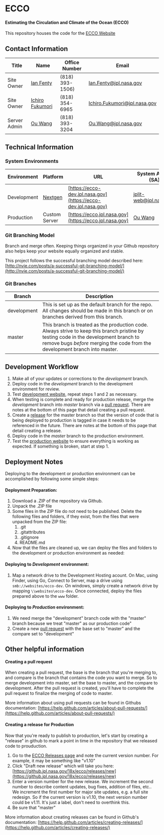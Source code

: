 ECCO
===

#### Estimating the Circulation and Climate of the Ocean (ECCO)

This repository houses the code for the [ECCO Website](https://ecco.jpl.nasa.gov)


## Contact Information
Title | Name | Office Number | Email
----- | ---- | ------------- | -----
Site Owner | [Ian Fenty](https://gateway.jpl.nasa.gov/Person.aspx?accountname=JPL\ifenty) | (818) 393-1506) | Ian.Fenty@jpl.nasa.gov
Site Owner | [Ichiro Fukumori](https://gateway.jpl.nasa.gov/Person.aspx?accountname=JPL\fukumori) | (818) 354-6965 | Ichiro.Fukumori@jpl.nasa.gov
Server Admin | [Ou Wang](https://gateway.jpl.nasa.gov/Person.aspx?accountname=JPL\owang) | (818) 393-3204 | Ou.Wang@jpl.nasa.gov
 

## Technical Information

### System Environments

Environment | Platform | URL | System Admin (SA)
----------- | -------- | --- | -----------------
Development | [Nextgen](https://webhosting.jpl.nasa.gov) | [https://ecco-dev.jpl.nasa.gov](https://ecco-dev.jpl.nasa.gov) | [jplit-web@jpl.nasa.gov](jplit-web@jpl.nasa.gov)
Production | Custom Server | [https://ecco.jpl.nasa.gov](https://ecco.jpl.nasa.gov) | [Ou Wang](mailto:Ou.Wang@jpl.nasa.gov)

### Git Branching Model

Branch and merge often. Keeping things organized in your Github repository also helps keep your website equally organized and stable. 

This project follows the successful branching model described here: [http://nvie.com/posts/a-successful-git-branching-model/](http://nvie.com/posts/a-successful-git-branching-model/)

### Git Branches

Branch | Description
------ | -----------
| development | This is set up as the default branch for the repo. All changes should be made in this branch or on branches derived from this branch.
master | This branch is treated as the production code. Always strive to keep this branch pristine by testing code in the development branch to remove bugs _before_ merging the code from the development branch into master.

## Development Workflow

1. Make all of your updates or corrections to the _development_ branch.
2. Deploy code in the _development_ branch to the development environment for review.
3. Test [development website](http://ecco-dev.jpl.nasa.gov/), repeat steps 1 and 2 as necessary.
4. When testing is complete and ready for production release, merge the _development_ branch into _master_ branch via a [pull request](https://github.jpl.nasa.gov/18x/ecco/pulls). There are notes at the bottom of this page that detail creating a pull request.
5. Create a [release](https://github.jpl.nasa.gov/18x/ecco/releases) for the master branch so that the version of code that is being deployed to production is tagged in case it needs to be referenced in the future. There are notes at the bottom of this page that detail creating a release.
6. Deploy code in the _master_ branch to the production environment.
7. Test the [production website](http://ecco.jpl.nasa.gov/) to ensure everything is working as expected. If something is broken, start at step 1.

## Deployment Notes

Deploying to the development or production environment can be accomplished by following some simple steps:

#### Deployment Preparation:

1. Download a .ZIP of the repository via Github.
2. Unpack the .ZIP file
3. Some files in the ZIP file do not need to be published. Delete the following files and folders, if they exist, from the files that were unpacked from the ZIP file:
	1. .git
	2. .gitattributes
	3. .gitignore
	4. README.md
4. Now that the files are cleaned up, we can deploy the files and folders to the development or production environment as needed:

#### Deploying to _Development_ environment:

1. Map a network drive to the Development Hosting acount. On Mac, using Finder, using Go, Connect to Server, map a drive using `smb://websites/ecco-dev`. On windows, simply create a network drive by mapping `\\websites\ecco-dev`. Once connected, deploy the files prepared above to the `www` folder.

#### Deploying to _Production_ environment:

1. We need merge the "development" branch code with the "master" branch because we treat "master" as our production code"
2. Create a new [pull request](https://github.jpl.nasa.gov/18x/ecco/pulls) with the base set to "master" and the compare set to "development"

## Other helpful information

#### Creating a pull request

When creating a pull request, the base is the branch that you're merging to, and compare is the branch that contains the code you want to merge. So to merge development into master, set the base to master, and the compare to development. After the pull request is created, you'll have to complete the pull request to finalize the merging of code to master.

More information about using pull requests can be found in Githubs documentation: [https://help.github.com/articles/about-pull-requests/](https://help.github.com/articles/about-pull-requests/)

#### Creating a release for Production

Now that you're ready to publish to production, let's start by creating a "release" in github to mark a point in time in the repository that we released code to prouduction.
1. Go to the [ECCO Releases page](https://github.jpl.nasa.gov/18x/ecco/releases) and note the current version number. For example, it may be something like "v1.10"
2. Click "Draft new release" which will take you here: [https://github.jpl.nasa.gov/18x/ecco/releases/new](https://github.jpl.nasa.gov/18x/ecco/releases/new)
3. Enter a version number for the new release. We increment the second number to describe content updates, bug fixes, addition of files, etc.. We increment the first number for major site updates, e.g. a full site redesign. So if the current version is v1.10, the next version number could be v1.11. It's just a label, don't need to overthink this.
4. Be sure that "master" 

More information about creating releases can be found in Github's documentation: [https://help.github.com/articles/creating-releases/](https://help.github.com/articles/creating-releases/)
